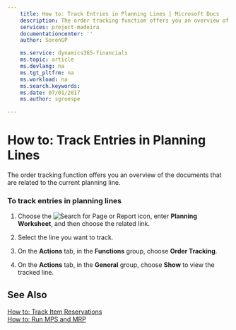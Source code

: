 ```yaml
---
    title: How to: Track Entries in Planning Lines | Microsoft Docs
    description: The order tracking function offers you an overview of the documents that are related to the current planning line.
    services: project-madeira
    documentationcenter: ''
    author: SorenGP

    ms.service: dynamics365-financials
    ms.topic: article
    ms.devlang: na
    ms.tgt_pltfrm: na
    ms.workload: na
    ms.search.keywords:
    ms.date: 07/01/2017
    ms.author: sgroespe

---
```

# How to: Track Entries in Planning Lines
The order tracking function offers you an overview of the documents that are related to the current planning line.  
  
### To track entries in planning lines  
  
1.  Choose the ![Search for Page or Report](media/ui-search/search_small.png "Search for Page or Report icon") icon, enter **Planning Worksheet**, and then choose the related link.  
  
2.  Select the line you want to track.  
  
3.  On the **Actions** tab, in the **Functions** group, choose **Order Tracking**.  
  
4.  On the **Actions** tab, in the **General** group, choose **Show** to view the tracked line.  
  
## See Also  
 [How to: Track Item Reservations](../how-to-track-item-reservations.md)   
 [How to: Run MPS and MRP](../how-to-run-mps-and-mrp.md)